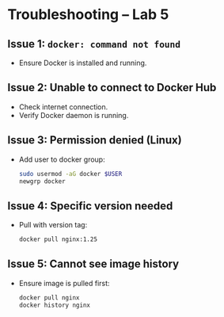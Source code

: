 # Troubleshooting – Lab 5

## Issue 1: `docker: command not found`
- Ensure Docker is installed and running.

## Issue 2: Unable to connect to Docker Hub
- Check internet connection.
- Verify Docker daemon is running.

## Issue 3: Permission denied (Linux)
- Add user to docker group:
  ```bash
  sudo usermod -aG docker $USER
  newgrp docker
  ```

## Issue 4: Specific version needed
- Pull with version tag:
  ```bash
  docker pull nginx:1.25
  ```

## Issue 5: Cannot see image history
- Ensure image is pulled first:
  ```bash
  docker pull nginx
  docker history nginx
  ```
